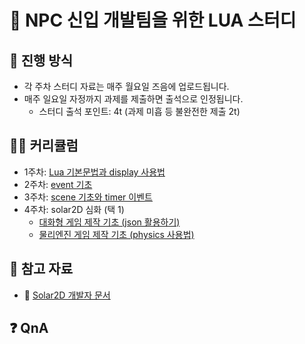 # 🐣 NPC 신입 개발팀을 위한 LUA 스터디

## 🌳 진행 방식
* 각 주차 스터디 자료는 매주 월요일 즈음에 업로드됩니다.
* 매주 일요일 자정까지 과제를 제출하면 출석으로 인정됩니다.
	- 스터디 출석 포인트: 4t (과제 미흡 등 불완전한 제출 2t)

## 👩‍🏫 커리큘럼
* 1주차: [Lua 기본문법과 display 사용법](./study/week01.md)
* 2주차: [event 기초](./study/week02.md)
* 3주차: [scene 기초와 timer 이벤트](./study/week03.md)
* 4주차: solar2D 심화 (택 1)
	- [대화형 게임 제작 기초 (json 활용하기)](./study/week04_1.md)
	- [물리엔진 게임 제작 기초 (physics 사용법)](./study/week04_2.md)

## 📌 참고 자료
* 🧡 [Solar2D 개발자 문서](https://docs.coronalabs.com/)

## ❓ QnA
